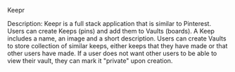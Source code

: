 Keepr

Description:
Keepr is a full stack application that is similar to Pinterest. Users can create Keeps (pins) and add them to Vaults (boards). A Keep includes a name, an image and a short description.
Users can create Vaults to store collection of similar keeps, either keeps that they have made or that other users have made. If a user does not want other users to be able to view
their vault, they can mark it "private" upon creation.

